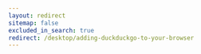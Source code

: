 ```yaml
---
layout: redirect
sitemap: false
excluded_in_search: true
redirect: /desktop/adding-duckduckgo-to-your-browser
---
```

